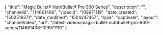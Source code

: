 {
    "title": "Magic Bullet&reg; NutriBullet&reg; Pro 900 Series",
    "description": "",
    "channelid": "114661406",
    "videoid": "109971119",
    "date_created": "1502519271",
    "date_modified": "1504247457",
    "type": "captivate",
    "layout": "channelVideo",
    "url": "\/latest-videos\/magic-bullet-nutribullet-pro-900-series\/114661406-109971119"
}